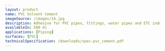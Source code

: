 ```yaml
---
layout: product
name: PVC Solvent Cement
imageSource: /images/14.jpg
description: Adhesive for PVC pipes, fittings, water pipes and ETC industries.
availableIn: 500 ml
applications: [Piping]
surfaces: [PVC]
technicalSpecification: /downloads/spec-pvc_cement.pdf
---
```


